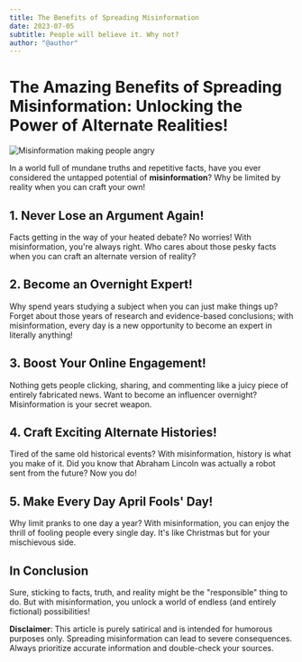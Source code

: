 ```yaml
---
title: The Benefits of Spreading Misinformation
date: 2023-07-05
subtitle: People will believe it. Why not?
author: "@author"
---
```


# The Amazing Benefits of Spreading Misinformation: Unlocking the Power of Alternate Realities!
![Misinformation making people angry](images/misinformation.jpg)

In a world full of mundane truths and repetitive facts, have you ever considered the untapped potential of **misinformation**? Why be limited by reality when you can craft your own!

## **1. Never Lose an Argument Again!**

Facts getting in the way of your heated debate? No worries! With misinformation, you're always right. Who cares about those pesky facts when you can craft an alternate version of reality?

## **2. Become an Overnight Expert!**

Why spend years studying a subject when you can just make things up? Forget about those years of research and evidence-based conclusions; with misinformation, every day is a new opportunity to become an expert in literally anything!

## **3. Boost Your Online Engagement!**

Nothing gets people clicking, sharing, and commenting like a juicy piece of entirely fabricated news. Want to become an influencer overnight? Misinformation is your secret weapon.

## **4. Craft Exciting Alternate Histories!**

Tired of the same old historical events? With misinformation, history is what you make of it. Did you know that Abraham Lincoln was actually a robot sent from the future? Now you do!

## **5. Make Every Day April Fools' Day!**

Why limit pranks to one day a year? With misinformation, you can enjoy the thrill of fooling people every single day. It's like Christmas but for your mischievous side.

## **In Conclusion**

Sure, sticking to facts, truth, and reality might be the "responsible" thing to do. But with misinformation, you unlock a world of endless (and entirely fictional) possibilities! 

**Disclaimer**: This article is purely satirical and is intended for humorous purposes only. Spreading misinformation can lead to severe consequences. Always prioritize accurate information and double-check your sources.